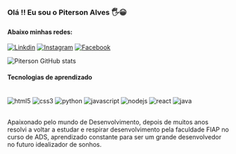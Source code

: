 ### Olá !! Eu sou o Piterson Alves 🖐️😀

#### Abaixo minhas redes:
[![Linkdin](https://img.shields.io/badge/LinkedIn-0077B5?style=for-the-badge&logo=linkedin&logoColor=white)](https://www.linkedin.com/in/piterson-alves-046a909b/)
[![Instagram](https://img.shields.io/badge/Instagram-E4405F?style=for-the-badge&logo=instagram&logoColor=white)](https://www.instagram.com/pitt_piterson/)
[![Facebook](https://img.shields.io/badge/Facebook-1877F2?style=for-the-badge&logo=facebook&logoColor=white)](https://www.facebook.com/piterson.alves)


![Piterson GitHub stats](https://github-readme-stats.vercel.app/api?username=pitersonalves&show_icons=true&theme=dracula)

#### Tecnologias de aprendizado

<div style="display: inline_block"><br/>
    <img align="center" alt="html5" src="https://img.shields.io/badge/HTML5-E34F26?style=for-the-badge&logo=html5&logoColor=white">
    <img align="center" alt="css3" src="https://img.shields.io/badge/CSS3-1572B6?style=for-the-badge&logo=css3&logoColor=white">
    <img align="center" alt="python" src="https://img.shields.io/badge/Python-14354C?style=for-the-badge&logo=python&logoColor=white">
    <img align="center" alt="javascript" src="https://img.shields.io/badge/JavaScript-F7DF1E?style=for-the-badge&logo=javascript&logoColor=black">
    <img align="center" alt="nodejs" src="https://img.shields.io/badge/Node.js-43853D?style=for-the-badge&logo=node.js&logoColor=white">
    <img align="center" alt="react" src="https://img.shields.io/badge/React-20232A?style=for-the-badge&logo=react&logoColor=61DAFB">
    <img align="center" alt="java" src="https://img.shields.io/badge/Java-ED8B00?style=for-the-badge&logo=java&logoColor=white">
    
</div><br/>

Apaixonado pelo mundo de Desenvolvimento, depois de muitos anos resolvi a voltar a estudar e respirar desenvolvimento pela faculdade FIAP no curso de ADS, aprendizado constante para ser um grande desenvolvedor no futuro idealizador de sonhos.
